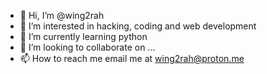 - 👋 Hi, I’m @wing2rah
- 👀 I’m interested in hacking, coding and web development 
- 🌱 I’m currently learning python 
- 💞️ I’m looking to collaborate on ...
- 📫 How to reach me email me at wing2rah@proton.me

<!---
wing2rah/wing2rah is a ✨ special ✨ repository because its `README.md` (this file) appears on your GitHub profile.
You can click the Preview link to take a look at your changes.
--->

